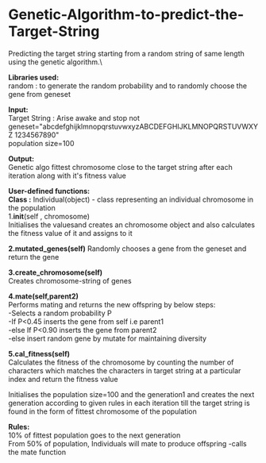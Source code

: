 # Genetic-Algorithm-to-predict-the-Target-String
Predicting the target string starting from a random string of same length using the genetic algorithm.\

__Libraries used:__\
random : to generate the random probability and to randomly choose the gene from geneset

__Input:__\
Target String : Arise awake and stop not\
geneset="abcdefghijklmnopqrstuvwxyzABCDEFGHIJKLMNOPQRSTUVWXYZ 1234567890"\
population size=100

__Output:__\
Genetic algo fittest chromosome close to the target string after each iteration along with it's fitness value

__User-defined functions:__\
__Class :__ Individual(object) - class representing an individual chromosome in the population\
1.__init__(self , chromosome)\
Initialises the valuesand creates an chromosome object and also calculates the fitness value of it and assigns to it

__2.mutated_genes(self)__
Randomly chooses a gene from the geneset and return the gene

__3.create_chromosome(self)__\
Creates chromosome-string of genes

__4.mate(self,parent2)__\
Performs mating and returns the new offspring by below steps:\
-Selects a random probability P\
-If P<0.45 inserts the gene from self i.e parent1\
-else If P<0.90 inserts the gene from parent2\
-else insert random gene by mutate for maintaining diversity

__5.cal_fitness(self)__\
Calculates the fitness of the chromosome by counting the number of characters which matches the characters in target string at a particular index and return the fitness value



Initialises the population size=100 and the generation1 and creates the next generation according to given rules in each iteration till the target string is found in the form of fittest chromosome of the population


__Rules:__\
10% of fittest population goes to the next generation\
From 50% of population, Individuals will mate to produce offspring -calls the mate function


